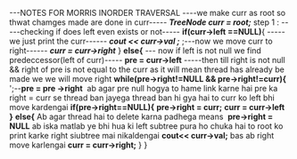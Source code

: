---NOTES FOR MORRIS INORDER TRAVERSAL
----we make curr as root so thwat chamges made are done in curr-----
***TreeNode curr = root;***
step 1 :
-----checking if does left even exists or not-----
****if(curr->left ==NULL)****{
-----we just print the curr------
***cout << curr->val ;***
;---now we move curr to right------
***curr =   curr->right***
}
****else{****
--- now if left is not null we find predeccessor(left of curr)-----
**pre = curr->left**
-----then till right is not null && right of pre is not equal to the curr as it will mean thread has already be made we we will move right
****while(pre->right!=NULL && pre->right!=curr){****
';--**pre = pre ->right**
​
ab agar pre null hogya to hame link karne hai pre ka right = curr se thread ban jayega
thread ban hi gya hai to curr ko left bhi move kardengai
****if(pre->right==NULL){****
**pre->right = curr;**
**curr = curr->left**
**}**
**else{**
Ab agar thread hai to delete karna padhega means
​
**pre->right = NULL**
ab iska matlab ye bhi hua ki left subtree pura ho chuka hai to root ko print karke right siubtree mai nikaldengai
**cout<< curr->val;**
bas ab right move karlengai
**curr = curr->right;**
}
}